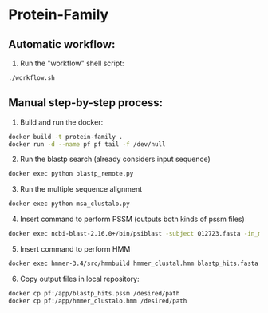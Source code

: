 # Protein-Family

## Automatic workflow:
1) Run the "workflow" shell script:
```sh
./workflow.sh
```

## Manual step-by-step process:

1) Build and run the docker:
```sh
docker build -t protein-family .
docker run -d --name pf pf tail -f /dev/null
```

2) Run the blastp search (already considers input sequence)
```sh
docker exec python blastp_remote.py
```

3) Run the multiple sequence alignment
```sh
docker exec python msa_clustalo.py
```

4) Insert command to perform PSSM (outputs both kinds of pssm files)
```sh
docker exec ncbi-blast-2.16.0+/bin/psiblast -subject Q12723.fasta -in_msa blastp_hits.fasta -out_ascii_pssm blastp_hits.pssm_ascii -out_pssm blastp_hits.pssm
```

5) Insert command to perform HMM
```sh
docker exec hmmer-3.4/src/hmmbuild hmmer_clustal.hmm blastp_hits.fasta
```

6) Copy output files in local repository:
```sh
docker cp pf:/app/blastp_hits.pssm /desired/path
docker cp pf:/app/hmmer_clustalo.hmm /desired/path
```